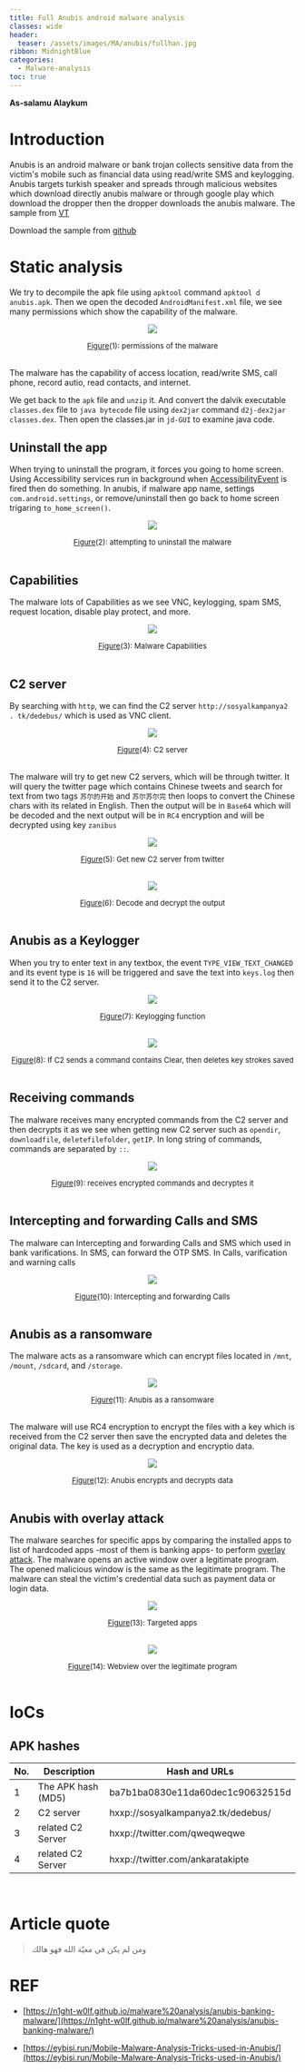 ```yaml
---
title: Full Anubis android malware analysis
classes: wide
header:
  teaser: /assets/images/MA/anubis/fullhan.jpg
ribbon: MidnightBlue
categories:
  - Malware-analysis
toc: true
---
```


**As-salamu Alaykum**

# Introduction

Anubis is an android malware or bank trojan collects sensitive data from the victim's mobile such as financial data using read/write SMS and keylogging. Anubis targets turkish speaker and spreads through malicious websites which download directly anubis malware or through google play which download the dropper then the dropper downloads the anubis malware. The sample from [VT](https://www.virustotal.com/gui/file/8cb941658ed8340b67a38a47162ab8850b89a14eee2899f0761fadd4f648fd5e/details)

Download the sample from [github](https://github.com/muha2xmad/Samples/blob/main/8cb941658ed8340b67a38a47162ab8850b89a14eee2899f0761fadd4f648fd5e.zip)


# Static analysis

We try to decompile the apk file using `apktool` command `apktool d anubis.apk`. Then we open the decoded `AndroidManifest.xml` file, we see many permissions which show the capability of the malware. 
<p align="center">
  <img src="/assets/images/MA/anubis/1.png" />
</p>
<center><font size="2"> <u>Figure</u>(1): permissions of the malware<u></u> </font></center>
<br>

The malware has the capability of access location, read/write SMS, call phone, record autio, read contacts, and internet. 

We get back to the `apk` file and `unzip` it. And convert the dalvik executable `classes.dex` file to `java bytecode` file using `dex2jar` command `d2j-dex2jar classes.dex`. Then open the classes.jar in `jd-GUI` to examine java code. 

## Uninstall the app

When trying to uninstall the program, it forces you going to home screen. Using Accessibility services run in background when [AccessibilityEvent](https://developer.android.com/reference/android/view/accessibility/AccessibilityEvent) is fired then do something. In anubis, if malware app name, settings `com.android.settings`, or remove/uninstall then go back to home screen trigaring `to_home_screen()`. 
<p align="center">
  <img src="/assets/images/MA/anubis/2.png" />
</p>
<center><font size="2"> <u>Figure</u>(2): attempting to uninstall the malware<u></u> </font></center>
<br>

## Capabilities

The malware lots of Capabilities as we see VNC, keylogging, spam SMS, request location, disable play protect, and more.
<p align="center">
  <img src="/assets/images/MA/anubis/3.png" />
</p>
<center><font size="2"> <u>Figure</u>(3): Malware Capabilities<u></u> </font></center>
<br>

## C2 server

By searching with `http`, we can find the C2 server `http://sosyalkampanya2 . tk/dedebus/` which is used as VNC client.
<p align="center">
  <img src="/assets/images/MA/anubis/4.png" />
</p>
<center><font size="2"> <u>Figure</u>(4): C2 server<u></u> </font></center>
<br>

The malware will try to get new C2 servers, which will be through twitter. It will query the twitter page which contains Chinese tweets and search for text from two tags `苏尔的开始` and `苏尔苏尔完` then loops to convert the Chinese chars with its related in English. Then the output will be in `Base64` which will be decoded and the next output will be in `RC4` encryption and will be decrypted using key `zanibus`
<p align="center">
  <img src="/assets/images/MA/anubis/5.png" />
</p>
<center><font size="2"> <u>Figure</u>(5): Get new C2 server from twitter<u></u> </font></center>
<br>
<p align="center">
  <img src="/assets/images/MA/anubis/6.png" />
</p>
<center><font size="2"> <u>Figure</u>(6): Decode and decrypt the output<u></u> </font></center>
<br>

## Anubis as a Keylogger

When you try to enter text in any textbox, the event `TYPE_VIEW_TEXT_CHANGED` and its event type is `16` will be triggered and save the text into `keys.log` then send it to the C2 server.
<p align="center">
  <img src="/assets/images/MA/anubis/7.png" />
</p>
<center><font size="2"> <u>Figure</u>(7): Keylogging function<u></u> </font></center>
<br>
<p align="center">
  <img src="/assets/images/MA/anubis/8.png" />
</p>
<center><font size="2"> <u>Figure</u>(8): If C2 sends a command contains Clear, then deletes key strokes saved<u></u> </font></center>
<br>

## Receiving commands

The malware receives many encrypted commands from the C2 server and then decrypts it as we see when getting new C2 server such as `opendir`, `downloadfile`, `deletefilefolder`, `getIP`. In long string of commands, commands are separated by `::`.
<p align="center">
  <img src="/assets/images/MA/anubis/9.png" />
</p>
<center><font size="2"> <u>Figure</u>(9): receives encrypted commands and decryptes it<u></u> </font></center>
<br>

## Intercepting and forwarding Calls and SMS

The malware can Intercepting and forwarding Calls and SMS which used in bank varifications. In SMS, can forward the OTP SMS. In Calls, varification and warning calls
<p align="center">
  <img src="/assets/images/MA/anubis/10.png" />
</p>
<center><font size="2"> <u>Figure</u>(10): Intercepting and forwarding Calls<u></u> </font></center>
<br>

## Anubis as a ransomware

The malware acts as a ransomware which can encrypt files located in `/mnt`, `/mount`, `/sdcard`, and `/storage`.
<p align="center">
  <img src="/assets/images/MA/anubis/11.png" />
</p>
<center><font size="2"> <u>Figure</u>(11): Anubis as a ransomware<u></u> </font></center>
<br>

The malware will use RC4 encryption to encrypt the files with a key which is received from the C2 server then save the encrypted data and deletes the original data. The key is used as a decryption and encryptio data.
<p align="center">
  <img src="/assets/images/MA/anubis/12.png" />
</p>
<center><font size="2"> <u>Figure</u>(12): Anubis encrypts and decrypts data<u></u> </font></center>
<br>

## Anubis with overlay attack

The malware searches for specific apps by comparing the installed apps to list of hardcoded apps -most of them is banking apps- to perform [overlay attack](https://encyclopedia.kaspersky.com/glossary/overlaying-overlay-attack/). The malware opens an active window over a legitimate program. The opened malicious window is the same as the legitimate program. The malware can steal the victim's credential data such as payment data or login data.
<p align="center">
  <img src="/assets/images/MA/anubis/13.png" />
</p>
<center><font size="2"> <u>Figure</u>(13): Targeted apps<u></u> </font></center>
<br>
<p align="center">
  <img src="/assets/images/MA/anubis/14.png" />
</p>
<center><font size="2"> <u>Figure</u>(14): Webview over the legitimate program<u></u> </font></center>
<br>


# IoCs

## APK hashes


| No.  | Description             | Hash and URLs                                                |
| :--- | ----------------------- | ------------------------------------------------------------ |
| 1    | The APK hash (MD5)      |  ba7b1ba0830e11da60dec1c90632515d                            |
| 2    | C2 server               |  hxxp://sosyalkampanya2.tk/dedebus/                          |
| 3    | related C2 Server       |  hxxp://twitter.com/qweqweqwe                                |
| 4    | related C2 Server       |  hxxp://twitter.com/ankaratakipte                            |

<br>

# Article quote

> ومن لم يكن في معيّة الله فهو هالك

# REF

- [https://n1ght-w0lf.github.io/malware%20analysis/anubis-banking-malware/](https://n1ght-w0lf.github.io/malware%20analysis/anubis-banking-malware/)

- [https://eybisi.run/Mobile-Malware-Analysis-Tricks-used-in-Anubis/](https://eybisi.run/Mobile-Malware-Analysis-Tricks-used-in-Anubis/)